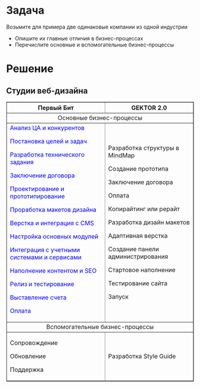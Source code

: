 # Задача

Возьмите для примера две одинаковые компании из одной индустрии

- Опишите их главные отличия в бизнес-процессах
- Перечислите основные и вспомогательные бизнес-процессы

# Решение

## Студии веб-дизайна
<table border=1>
<tr ><th>Первый Бит</th><th>GEKTOR 2.0</th></tr>
<tr><td colspan=2 align=center>Основные бизнес-процессы</td></tr>
<tr>
<td>
<span style="color:blue">
Анализ ЦА и конкурентов

Постановка целей и задач

Разработка технического задания

Заключение договора

Проектирование и прототипирование

Проработка макетов дизайна

Верстка и интеграция с CMS

Настройка основных модулей

Интеграция с учетными системами и сервисами

Наполнение контентом и SEO

Релиз и тестирование

Выставление счета

Оплата
</span>
</td>
<td>

Разработка структуры в MindMap

Создание прототипа

Заключение договора

Оплата

Копирайтинг или рерайт

Разработка дизайн макетов

Адаптивная верстка

Создание панели администрирования

Стартовое наполнение

Тестирование сайта

Запуск
</td>
</tr>
<tr><td colspan=2 align=center>Вспомогательные бизнес-процессы</td></tr>
<tr>
<td>

Сопровождение

Обновление

Поддержка
</td>
<td>

Разработка Style Guide 
</td>
</tr>
</table>
